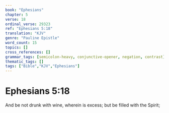 ```yaml
---
book: "Ephesians"
chapter: 5
verse: 18
ordinal_verse: 29323
ref: "Ephesians 5:18"
translation: "KJV"
genre: "Pauline Epistle"
word_count: 15
topics: []
cross_references: []
grammar_tags: [semicolon-heavy, conjunctive-opener, negation, contrast]
thematic_tags: []
tags: ["Bible","KJV","Ephesians"]
---
```


# Ephesians 5:18

And be not drunk with wine, wherein is excess; but be filled with the Spirit;
